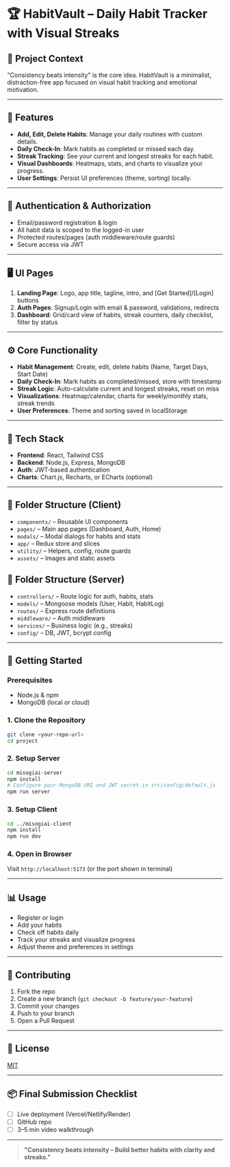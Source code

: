 # 🏆 HabitVault – Daily Habit Tracker with Visual Streaks

## 🧠 Project Context

"Consistency beats intensity" is the core idea. HabitVault is a minimalist, distraction-free app focused on visual habit tracking and emotional motivation.

---



## 🎯 Features

- **Add, Edit, Delete Habits**: Manage your daily routines with custom details.
- **Daily Check-In**: Mark habits as completed or missed each day.
- **Streak Tracking**: See your current and longest streaks for each habit.
- **Visual Dashboards**: Heatmaps, stats, and charts to visualize your progress.
- **User Settings**: Persist UI preferences (theme, sorting) locally.

---

## 🔐 Authentication & Authorization

- Email/password registration & login
- All habit data is scoped to the logged-in user
- Protected routes/pages (auth middleware/route guards)
- Secure access via JWT

---

## 🖥️ UI Pages

1. **Landing Page**: Logo, app title, tagline, intro, and [Get Started]/[Login] buttons
2. **Auth Pages**: Signup/Login with email & password, validations, redirects
3. **Dashboard**: Grid/card view of habits, streak counters, daily checklist, filter by status

---

## ⚙️ Core Functionality

- **Habit Management**: Create, edit, delete habits (Name, Target Days, Start Date)
- **Daily Check-In**: Mark habits as completed/missed, store with timestamp
- **Streak Logic**: Auto-calculate current and longest streaks, reset on miss
- **Visualizations**: Heatmap/calendar, charts for weekly/monthly stats, streak trends
- **User Preferences**: Theme and sorting saved in localStorage

---

## 🔧 Tech Stack

- **Frontend**: React, Tailwind CSS
- **Backend**: Node.js, Express, MongoDB
- **Auth**: JWT-based authentication
- **Charts**: Chart.js, Recharts, or ECharts (optional)

---

## 📁 Folder Structure (Client)

- `components/` – Reusable UI components
- `pages/` – Main app pages (Dashboard, Auth, Home)
- `modals/` – Modal dialogs for habits and stats
- `app/` – Redux store and slices
- `utility/` – Helpers, config, route guards
- `assets/` – Images and static assets

## 📁 Folder Structure (Server)

- `controllers/` – Route logic for auth, habits, stats
- `models/` – Mongoose models (User, Habit, HabitLog)
- `routes/` – Express route definitions
- `middleware/` – Auth middleware
- `services/` – Business logic (e.g., streaks)
- `config/` – DB, JWT, bcrypt config

---

## 🚀 Getting Started

### Prerequisites

- Node.js & npm
- MongoDB (local or cloud)

### 1. Clone the Repository

```bash
git clone <your-repo-url>
cd project
```

### 2. Setup Server

```bash
cd misogiai-server
npm install
# Configure your MongoDB URI and JWT secret in src/config/default.js
npm run server
```

### 3. Setup Client

```bash
cd ../misogiai-client
npm install
npm run dev
```

### 4. Open in Browser

Visit `http://localhost:5173` (or the port shown in terminal)

---

## 📊 Usage

- Register or login
- Add your habits
- Check off habits daily
- Track your streaks and visualize progress
- Adjust theme and preferences in settings

---

## 🤝 Contributing

1. Fork the repo
2. Create a new branch (`git checkout -b feature/your-feature`)
3. Commit your changes
4. Push to your branch
5. Open a Pull Request

---

## 📄 License

[MIT](LICENSE)

---

## 📦 Final Submission Checklist

- [ ] Live deployment (Vercel/Netlify/Render)
- [ ] GitHub repo
- [ ] 3–5 min video walkthrough

---

> **"Consistency beats intensity – Build better habits with clarity and streaks."**
